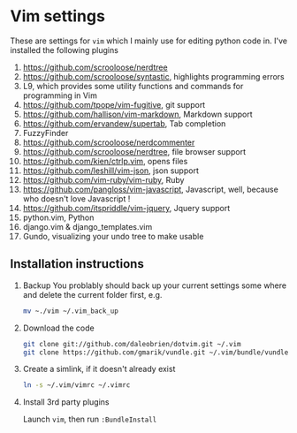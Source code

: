 # Vim settings

These are settings for ```vim``` which I mainly use for editing python code in.  I've installed the following plugins

1. https://github.com/scrooloose/nerdtree 
1. https://github.com/scrooloose/syntastic, highlights programming errors
1. L9, which provides some utility functions and commands for programming in Vim
1. https://github.com/tpope/vim-fugitive, git support
1. https://github.com/hallison/vim-markdown, Markdown support
1. https://github.com/ervandew/supertab, Tab completion
1. FuzzyFinder
1. https://github.com/scrooloose/nerdcommenter
1. https://github.com/scrooloose/nerdtree, file browser support
1. https://github.com/kien/ctrlp.vim, opens files
1. https://github.com/leshill/vim-json, json support
1. https://github.com/vim-ruby/vim-ruby, Ruby
1. https://github.com/pangloss/vim-javascript, Javascript, well, because who doesn't love Javascript !
1. https://github.com/itspriddle/vim-jquery, Jquery support
1. python.vim, Python
1. django.vim & django_templates.vim
1. Gundo, visualizing your undo tree to make usable

## Installation instructions

1. Backup
    You problably should back up your current settings some where and delete the current folder first, e.g.

    ```sh
    mv ~./vim ~/.vim_back_up
    ```

1. Download the code

    ```sh
    git clone git://github.com/daleobrien/dotvim.git ~/.vim
    git clone https://github.com/gmarik/vundle.git ~/.vim/bundle/vundle
    ```


1. Create a simlink, if it doesn't already exist

    ```sh
    ln -s ~/.vim/vimrc ~/.vimrc
    ```

1. Install 3rd party plugins
  
    Launch `vim`, then run `:BundleInstall`





